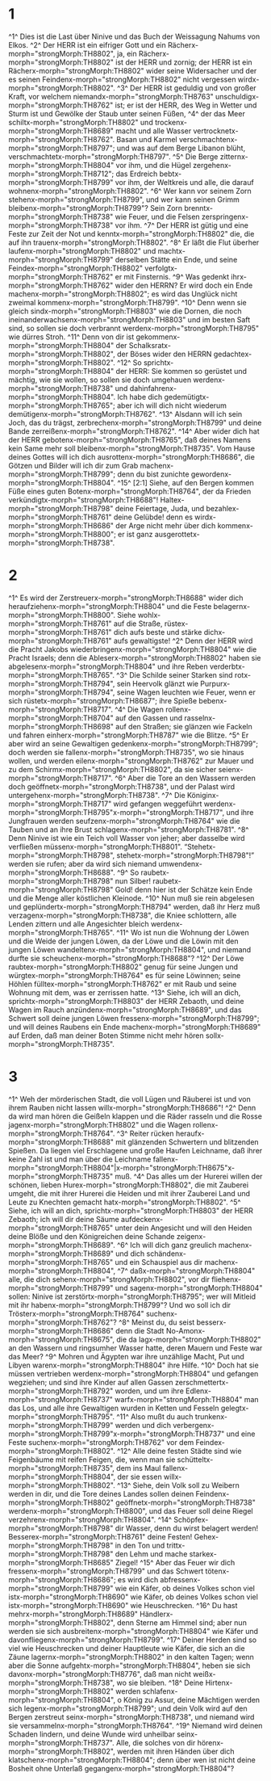 # 1 
^1^ Dies ist die Last über Ninive und das Buch der Weissagung Nahums von Elkos. ^2^ Der HERR ist ein eifriger Gott und ein Rächerx-morph="strongMorph:TH8802", ja, ein Rächerx-morph="strongMorph:TH8802" ist der HERR und zornig; der HERR ist ein Rächerx-morph="strongMorph:TH8802" wider seine Widersacher und der es seinen Feindenx-morph="strongMorph:TH8802" nicht vergessen wirdx-morph="strongMorph:TH8802". ^3^ Der HERR ist geduldig und von großer Kraft, vor welchem niemandx-morph="strongMorph:TH8763" unschuldigx-morph="strongMorph:TH8762" ist; er ist der HERR, des Weg in Wetter und Sturm ist und Gewölke der Staub unter seinen Füßen, ^4^ der das Meer schiltx-morph="strongMorph:TH8802" und trockenx-morph="strongMorph:TH8689" macht und alle Wasser vertrocknetx-morph="strongMorph:TH8762". Basan und Karmel verschmachtenx-morph="strongMorph:TH8797"; und was auf dem Berge Libanon blüht, verschmachtetx-morph="strongMorph:TH8797". ^5^ Die Berge zitternx-morph="strongMorph:TH8804" vor ihm, und die Hügel zergehenx-morph="strongMorph:TH8712"; das Erdreich bebtx-morph="strongMorph:TH8799" vor ihm, der Weltkreis und alle, die darauf wohnenx-morph="strongMorph:TH8802". ^6^ Wer kann vor seinem Zorn stehenx-morph="strongMorph:TH8799", und wer kann seinen Grimm bleibenx-morph="strongMorph:TH8799"? Sein Zorn brenntx-morph="strongMorph:TH8738" wie Feuer, und die Felsen zerspringenx-morph="strongMorph:TH8738" vor ihm. ^7^ Der HERR ist gütig und eine Feste zur Zeit der Not und kenntx-morph="strongMorph:TH8802" die, die auf ihn trauenx-morph="strongMorph:TH8802". ^8^ Er läßt die Flut überher laufenx-morph="strongMorph:TH8802" und machtx-morph="strongMorph:TH8799" derselben Stätte ein Ende, und seine Feindex-morph="strongMorph:TH8802" verfolgtx-morph="strongMorph:TH8762" er mit Finsternis. ^9^ Was gedenkt ihrx-morph="strongMorph:TH8762" wider den HERRN? Er wird doch ein Ende machenx-morph="strongMorph:TH8802"; es wird das Unglück nicht zweimal kommenx-morph="strongMorph:TH8799". ^10^ Denn wenn sie gleich sindx-morph="strongMorph:TH8803" wie die Dornen, die noch ineinanderwachsenx-morph="strongMorph:TH8803" und im besten Saft sind, so sollen sie doch verbrannt werdenx-morph="strongMorph:TH8795" wie dürres Stroh. ^11^ Denn von dir ist gekommenx-morph="strongMorph:TH8804" der Schalksratx-morph="strongMorph:TH8802", der Böses wider den HERRN gedachtex-morph="strongMorph:TH8802". ^12^ So sprichtx-morph="strongMorph:TH8804" der HERR: Sie kommen so gerüstet und mächtig, wie sie wollen, so sollen sie doch umgehauen werdenx-morph="strongMorph:TH8738" und dahinfahrenx-morph="strongMorph:TH8804". Ich habe dich gedemütigtx-morph="strongMorph:TH8765"; aber ich will dich nicht wiederum demütigenx-morph="strongMorph:TH8762". ^13^ Alsdann will ich sein Joch, das du trägst, zerbrechenx-morph="strongMorph:TH8799" und deine Bande zerreißenx-morph="strongMorph:TH8762". ^14^ Aber wider dich hat der HERR gebotenx-morph="strongMorph:TH8765", daß deines Namens kein Same mehr soll bleibenx-morph="strongMorph:TH8735". Vom Hause deines Gottes will ich dich ausrottenx-morph="strongMorph:TH8686", die Götzen und Bilder will ich dir zum Grab machenx-morph="strongMorph:TH8799"; denn du bist zunichte gewordenx-morph="strongMorph:TH8804". ^15^ [2:1] Siehe, auf den Bergen kommen Füße eines guten Botenx-morph="strongMorph:TH8764", der da Frieden verkündigtx-morph="strongMorph:TH8688"! Haltex-morph="strongMorph:TH8798" deine Feiertage, Juda, und bezahlex-morph="strongMorph:TH8761" deine Gelübde! denn es wirdx-morph="strongMorph:TH8686" der Arge nicht mehr über dich kommenx-morph="strongMorph:TH8800"; er ist ganz ausgerottetx-morph="strongMorph:TH8738". 

# 2 
^1^ Es wird der Zerstreuerx-morph="strongMorph:TH8688" wider dich heraufziehenx-morph="strongMorph:TH8804" und die Feste belagernx-morph="strongMorph:TH8800". Siehe wohlx-morph="strongMorph:TH8761" auf die Straße, rüstex-morph="strongMorph:TH8761" dich aufs beste und stärke dichx-morph="strongMorph:TH8761" aufs gewaltigste! ^2^ Denn der HERR wird die Pracht Jakobs wiederbringenx-morph="strongMorph:TH8804" wie die Pracht Israels; denn die Ableserx-morph="strongMorph:TH8802" haben sie abgelesenx-morph="strongMorph:TH8804" und ihre Reben verderbtx-morph="strongMorph:TH8765". ^3^ Die Schilde seiner Starken sind rotx-morph="strongMorph:TH8794", sein Heervolk glänzt wie Purpurx-morph="strongMorph:TH8794", seine Wagen leuchten wie Feuer, wenn er sich rüstetx-morph="strongMorph:TH8687"; ihre Spieße bebenx-morph="strongMorph:TH8717". ^4^ Die Wagen rollenx-morph="strongMorph:TH8704" auf den Gassen und rasselnx-morph="strongMorph:TH8698" auf den Straßen; sie glänzen wie Fackeln und fahren einherx-morph="strongMorph:TH8787" wie die Blitze. ^5^ Er aber wird an seine Gewaltigen gedenkenx-morph="strongMorph:TH8799"; doch werden sie fallenx-morph="strongMorph:TH8735", wo sie hinaus wollen, und werden eilenx-morph="strongMorph:TH8762" zur Mauer und zu dem Schirmx-morph="strongMorph:TH8802", da sie sicher seienx-morph="strongMorph:TH8717". ^6^ Aber die Tore an den Wassern werden doch geöffnetx-morph="strongMorph:TH8738", und der Palast wird untergehenx-morph="strongMorph:TH8738". ^7^ Die Königinx-morph="strongMorph:TH8717" wird gefangen weggeführt werdenx-morph="strongMorph:TH8795"x-morph="strongMorph:TH8717", und ihre Jungfrauen werden seufzenx-morph="strongMorph:TH8764" wie die Tauben und an ihre Brust schlagenx-morph="strongMorph:TH8781". ^8^ Denn Ninive ist wie ein Teich voll Wasser von jeher; aber dasselbe wird verfließen müssenx-morph="strongMorph:TH8801". “Stehetx-morph="strongMorph:TH8798", stehetx-morph="strongMorph:TH8798"!” werden sie rufen; aber da wird sich niemand umwendenx-morph="strongMorph:TH8688". ^9^ So raubetx-morph="strongMorph:TH8798" nun Silber! raubetx-morph="strongMorph:TH8798" Gold! denn hier ist der Schätze kein Ende und die Menge aller köstlichen Kleinode. ^10^ Nun muß sie rein abgelesen und geplündertx-morph="strongMorph:TH8794" werden, daß ihr Herz muß verzagenx-morph="strongMorph:TH8738", die Kniee schlottern, alle Lenden zittern und alle Angesichter bleich werdenx-morph="strongMorph:TH8765". ^11^ Wo ist nun die Wohnung der Löwen und die Weide der jungen Löwen, da der Löwe und die Löwin mit den jungen Löwen wandeltenx-morph="strongMorph:TH8804", und niemand durfte sie scheuchenx-morph="strongMorph:TH8688"? ^12^ Der Löwe raubtex-morph="strongMorph:TH8802" genug für seine Jungen und würgtex-morph="strongMorph:TH8764" es für seine Löwinnen; seine Höhlen fülltex-morph="strongMorph:TH8762" er mit Raub und seine Wohnung mit dem, was er zerrissen hatte. ^13^ Siehe, ich will an dich, sprichtx-morph="strongMorph:TH8803" der HERR Zebaoth, und deine Wagen im Rauch anzündenx-morph="strongMorph:TH8689", und das Schwert soll deine jungen Löwen fressenx-morph="strongMorph:TH8799"; und will deines Raubens ein Ende machenx-morph="strongMorph:TH8689" auf Erden, daß man deiner Boten Stimme nicht mehr hören sollx-morph="strongMorph:TH8735". 

# 3 
^1^ Weh der mörderischen Stadt, die voll Lügen und Räuberei ist und von ihrem Rauben nicht lassen willx-morph="strongMorph:TH8686"! ^2^ Denn da wird man hören die Geißeln klappen und die Räder rasseln und die Rosse jagenx-morph="strongMorph:TH8802" und die Wagen rollenx-morph="strongMorph:TH8764". ^3^ Reiter rücken heraufx-morph="strongMorph:TH8688" mit glänzenden Schwertern und blitzenden Spießen. Da liegen viel Erschlagene und große Haufen Leichname, daß ihrer keine Zahl ist und man über die Leichname fallenx-morph="strongMorph:TH8804"|x-morph="strongMorph:TH8675"x-morph="strongMorph:TH8735" muß. ^4^ Das alles um der Hurerei willen der schönen, lieben Hurex-morph="strongMorph:TH8802", die mit Zauberei umgeht, die mit ihrer Hurerei die Heiden und mit ihrer Zauberei Land und Leute zu Knechten gemacht hatx-morph="strongMorph:TH8802". ^5^ Siehe, ich will an dich, sprichtx-morph="strongMorph:TH8803" der HERR Zebaoth; ich will dir deine Säume aufdeckenx-morph="strongMorph:TH8765" unter dein Angesicht und will den Heiden deine Blöße und den Königreichen deine Schande zeigenx-morph="strongMorph:TH8689". ^6^ Ich will dich ganz greulich machenx-morph="strongMorph:TH8689" und dich schändenx-morph="strongMorph:TH8765" und ein Schauspiel aus dir machenx-morph="strongMorph:TH8804", ^7^ daßx-morph="strongMorph:TH8804" alle, die dich sehenx-morph="strongMorph:TH8802", vor dir fliehenx-morph="strongMorph:TH8799" und sagenx-morph="strongMorph:TH8804" sollen: Ninive ist zerstörtx-morph="strongMorph:TH8795"; wer will Mitleid mit ihr habenx-morph="strongMorph:TH8799"? Und wo soll ich dir Trösterx-morph="strongMorph:TH8764" suchenx-morph="strongMorph:TH8762"? ^8^ Meinst du, du seist besserx-morph="strongMorph:TH8686" denn die Stadt No-Amonx-morph="strongMorph:TH8675", die da lagx-morph="strongMorph:TH8802" an den Wassern und ringsumher Wasser hatte, deren Mauern und Feste war das Meer? ^9^ Mohren und Ägypten war ihre unzählige Macht, Put und Libyen warenx-morph="strongMorph:TH8804" ihre Hilfe. ^10^ Doch hat sie müssen vertrieben werdenx-morph="strongMorph:TH8804" und gefangen wegziehen; und sind ihre Kinder auf allen Gassen zerschmettertx-morph="strongMorph:TH8792" worden, und um ihre Edlenx-morph="strongMorph:TH8737" warfx-morph="strongMorph:TH8804" man das Los, und alle ihre Gewaltigen wurden in Ketten und Fesseln gelegtx-morph="strongMorph:TH8795". ^11^ Also mußt du auch trunkenx-morph="strongMorph:TH8799" werden und dich verbergenx-morph="strongMorph:TH8799"x-morph="strongMorph:TH8737" und eine Feste suchenx-morph="strongMorph:TH8762" vor dem Feindex-morph="strongMorph:TH8802". ^12^ Alle deine festen Städte sind wie Feigenbäume mit reifen Feigen, die, wenn man sie schütteltx-morph="strongMorph:TH8735", dem ins Maul fallenx-morph="strongMorph:TH8804", der sie essen willx-morph="strongMorph:TH8802". ^13^ Siehe, dein Volk soll zu Weibern werden in dir, und die Tore deines Landes sollen deinen Feindenx-morph="strongMorph:TH8802" geöffnetx-morph="strongMorph:TH8738" werdenx-morph="strongMorph:TH8800", und das Feuer soll deine Riegel verzehrenx-morph="strongMorph:TH8804". ^14^ Schöpfex-morph="strongMorph:TH8798" dir Wasser, denn du wirst belagert werden! Besserex-morph="strongMorph:TH8761" deine Festen! Gehex-morph="strongMorph:TH8798" in den Ton und trittx-morph="strongMorph:TH8798" den Lehm und mache starkex-morph="strongMorph:TH8685" Ziegel! ^15^ Aber das Feuer wir dich fressenx-morph="strongMorph:TH8799" und das Schwert tötenx-morph="strongMorph:TH8686"; es wird dich abfressenx-morph="strongMorph:TH8799" wie ein Käfer, ob deines Volkes schon viel istx-morph="strongMorph:TH8690" wie Käfer, ob deines Volkes schon viel istx-morph="strongMorph:TH8690" wie Heuschrecken. ^16^ Du hast mehrx-morph="strongMorph:TH8689" Händlerx-morph="strongMorph:TH8802", denn Sterne am Himmel sind; aber nun werden sie sich ausbreitenx-morph="strongMorph:TH8804" wie Käfer und davonfliegenx-morph="strongMorph:TH8799". ^17^ Deiner Herden sind so viel wie Heuschrecken und deiner Hauptleute wie Käfer, die sich an die Zäune lagernx-morph="strongMorph:TH8802" in den kalten Tagen; wenn aber die Sonne aufgehtx-morph="strongMorph:TH8804", heben sie sich davonx-morph="strongMorph:TH8776", daß man nicht weißx-morph="strongMorph:TH8738", wo sie bleiben. ^18^ Deine Hirtenx-morph="strongMorph:TH8802" werden schlafenx-morph="strongMorph:TH8804", o König zu Assur, deine Mächtigen werden sich legenx-morph="strongMorph:TH8799"; und dein Volk wird auf den Bergen zerstreut seinx-morph="strongMorph:TH8738", und niemand wird sie versammelnx-morph="strongMorph:TH8764". ^19^ Niemand wird deinen Schaden lindern, und deine Wunde wird unheilbar seinx-morph="strongMorph:TH8737". Alle, die solches von dir hörenx-morph="strongMorph:TH8802", werden mit ihren Händen über dich klatschenx-morph="strongMorph:TH8804"; denn über wen ist nicht deine Bosheit ohne Unterlaß gegangenx-morph="strongMorph:TH8804"? 